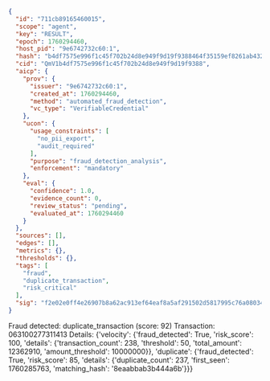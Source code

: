 ```json
{
  "id": "711cb89165460015",
  "scope": "agent",
  "key": "RESULT",
  "epoch": 1760294460,
  "host_pid": "9e6742732c60:1",
  "hash": "b4df7575e996f1c45f702b24d8e949f9d19f9388464f35159ef8261ab432f29d",
  "cid": "QmV1b4df7575e996f1c45f702b24d8e949f9d19f9388",
  "aicp": {
    "prov": {
      "issuer": "9e6742732c60:1",
      "created_at": 1760294460,
      "method": "automated_fraud_detection",
      "vc_type": "VerifiableCredential"
    },
    "ucon": {
      "usage_constraints": [
        "no_pii_export",
        "audit_required"
      ],
      "purpose": "fraud_detection_analysis",
      "enforcement": "mandatory"
    },
    "eval": {
      "confidence": 1.0,
      "evidence_count": 0,
      "review_status": "pending",
      "evaluated_at": 1760294460
    }
  },
  "sources": [],
  "edges": [],
  "metrics": {},
  "thresholds": {},
  "tags": [
    "fraud",
    "duplicate_transaction",
    "risk_critical"
  ],
  "sig": "f2e02e0ff4e26907b8a62ac913ef64eaf8a5af291502d5817995c76a080344ee"
}
```

Fraud detected: duplicate_transaction (score: 92)
Transaction: 063100277311413
Details: {'velocity': {'fraud_detected': True, 'risk_score': 100, 'details': {'transaction_count': 238, 'threshold': 50, 'total_amount': 12362910, 'amount_threshold': 10000000}}, 'duplicate': {'fraud_detected': True, 'risk_score': 85, 'details': {'duplicate_count': 237, 'first_seen': 1760285763, 'matching_hash': '8eaabbab3b444a6b'}}}